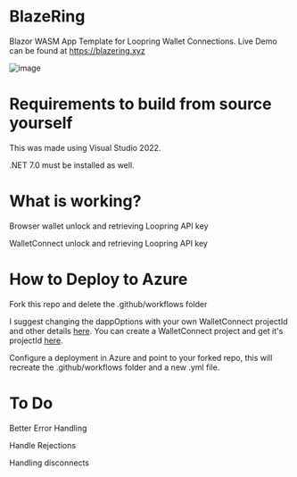# BlazeRing
Blazor WASM App Template for Loopring Wallet Connections. Live Demo can be found at https://blazering.xyz

![image](https://github.com/fudgebucket27/BlazeRing/assets/5258063/e4c5413e-d293-4642-a6d1-c1a1acb9de64)

# Requirements to build from source yourself
This was made using Visual Studio 2022.

.NET 7.0 must be installed as well.

# What is working?
Browser wallet unlock and retrieving Loopring API key

WalletConnect unlock and retrieving Loopring API key

# How to Deploy to Azure
Fork this repo and delete the .github/workflows folder

I suggest changing the dappOptions with your own WalletConnect projectId and other details [here](https://github.com/fudgebucket27/BlazeRing/blob/f9666e8c2f527e99e0a76fdf7a0a730b2d4ef829/BlazeRing/Client/Shared/WalletConnect.razor#L57-L68). You can create a WalletConnect project and get it's projectId [here](https://cloud.walletconnect.com/).

Configure a deployment in Azure and point to your forked repo, this will recreate the .github/workflows folder and a new .yml file.

# To Do
Better Error Handling

Handle Rejections

Handling disconnects


